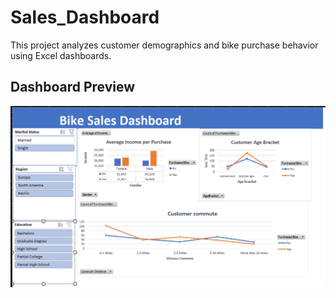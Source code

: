 # Sales_Dashboard

This project analyzes customer demographics and bike purchase behavior using Excel dashboards.

## Dashboard Preview

![Bike Sales Dashboard](Sales_dashboard.png)
